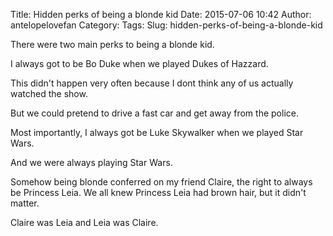Title: Hidden perks of being a blonde kid
Date: 2015-07-06 10:42
Author: antelopelovefan
Category: 
Tags: 
Slug: hidden-perks-of-being-a-blonde-kid

There were two main perks to being a blonde kid.

I always got to be Bo Duke when we played Dukes of Hazzard.

This didn't happen very often because I dont think any of us actually watched the show.

But we could pretend to drive a fast car and get away from the police.

Most importantly, I always got be Luke Skywalker when we played Star Wars.

And we were always playing Star Wars.

Somehow being blonde conferred on my friend Claire, the right to always be Princess Leia. We all knew Princess Leia had brown hair, but it didn't matter.

Claire was Leia and Leia was Claire.


